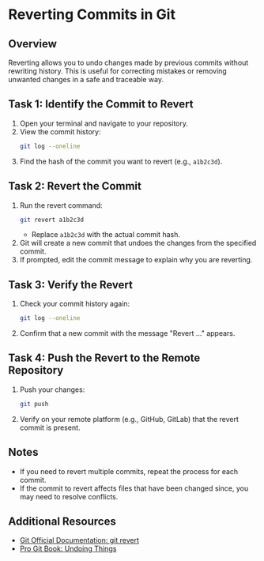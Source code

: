 # Reverting Commits in Git

## Overview
Reverting allows you to undo changes made by previous commits without rewriting history. This is useful for correcting mistakes or removing unwanted changes in a safe and traceable way.

## Task 1: Identify the Commit to Revert

1. Open your terminal and navigate to your repository.
2. View the commit history:
   ```bash
   git log --oneline
   ```
3. Find the hash of the commit you want to revert (e.g., `a1b2c3d`).

## Task 2: Revert the Commit

1. Run the revert command:
   ```bash
   git revert a1b2c3d
   ```
   - Replace `a1b2c3d` with the actual commit hash.
2. Git will create a new commit that undoes the changes from the specified commit.
3. If prompted, edit the commit message to explain why you are reverting.

## Task 3: Verify the Revert

1. Check your commit history again:
   ```bash
   git log --oneline
   ```
2. Confirm that a new commit with the message "Revert ..." appears.

## Task 4: Push the Revert to the Remote Repository

1. Push your changes:
   ```bash
   git push
   ```
2. Verify on your remote platform (e.g., GitHub, GitLab) that the revert commit is present.

## Notes

- If you need to revert multiple commits, repeat the process for each commit.
- If the commit to revert affects files that have been changed since, you may need to resolve conflicts.

## Additional Resources

- [Git Official Documentation: git revert](https://git-scm.com/docs/git-revert)
- [Pro Git Book: Undoing Things](https://git-scm.com/book/en/v2/Git-Tools-Resetting-Cleaning-and-Rewriting-History)